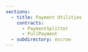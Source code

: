 ```yaml
---
sections:
  - title: Payment Utilities
    contracts:
      - PaymentSplitter
      - PullPayment
  - subdirectory: escrow
---
```

